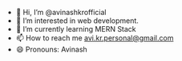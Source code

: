 - 👋 Hi, I’m @avinashkrofficial
- 👀 I’m interested in web development.
- 🌱 I’m currently learning MERN Stack
- 📫 How to reach me avi.kr.personal@gmail.com
- 😄 Pronouns: Avinash


<!---
avinashkrofficial/avinashkrofficial is a ✨ special ✨ repository because its `README.md` (this file) appears on your GitHub profile.
You can click the Preview link to take a look at your changes.
--->
